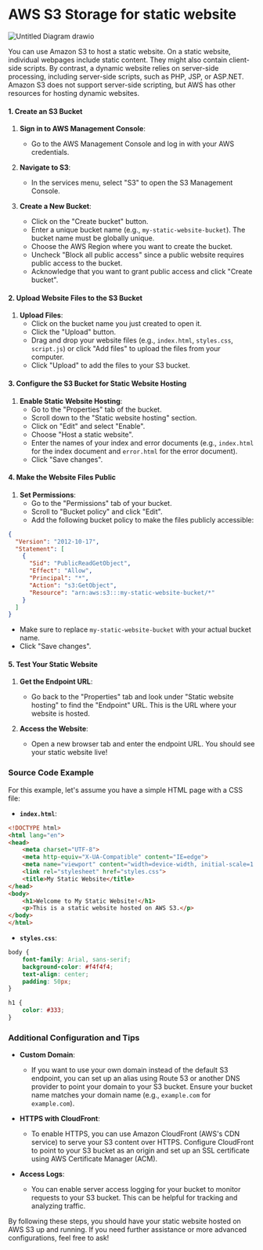 # AWS S3 Storage for static website

![Untitled Diagram drawio](https://github.com/user-attachments/assets/4a6b9000-9134-4129-bcbb-6dca643c30f4)


You can use Amazon S3 to host a static website. On a static website, individual webpages include static content. They might also contain client-side scripts.
By contrast, a dynamic website relies on server-side processing, including server-side scripts, such as PHP, JSP, or ASP.NET. Amazon S3 does not support server-side scripting, but AWS has other resources for hosting dynamic websites.

#### 1. Create an S3 Bucket
1. **Sign in to AWS Management Console**:
    
    - Go to the AWS Management Console and log in with your AWS credentials.
2. **Navigate to S3**:
    
    - In the services menu, select "S3" to open the S3 Management Console.
3. **Create a New Bucket**:
    
    - Click on the "Create bucket" button.
    - Enter a unique bucket name (e.g., `my-static-website-bucket`). The bucket name must be globally unique.
    - Choose the AWS Region where you want to create the bucket.
    - Uncheck "Block all public access" since a public website requires public access to the bucket.
    - Acknowledge that you want to grant public access and click "Create bucket".

#### 2. Upload Website Files to the S3 Bucket

1. **Upload Files**:
    - Click on the bucket name you just created to open it.
    - Click the "Upload" button.
    - Drag and drop your website files (e.g., `index.html`, `styles.css`, `script.js`) or click "Add files" to upload the files from your computer.
    - Click "Upload" to add the files to your S3 bucket.

#### 3. Configure the S3 Bucket for Static Website Hosting

1. **Enable Static Website Hosting**:
    - Go to the "Properties" tab of the bucket.
    - Scroll down to the "Static website hosting" section.
    - Click on "Edit" and select "Enable".
    - Choose "Host a static website".
    - Enter the names of your index and error documents (e.g., `index.html` for the index document and `error.html` for the error document).
    - Click "Save changes".

#### 4. Make the Website Files Public

1. **Set Permissions**:
    - Go to the "Permissions" tab of your bucket.
    - Scroll to "Bucket policy" and click "Edit".
    - Add the following bucket policy to make the files publicly accessible:

```json
{
  "Version": "2012-10-17",
  "Statement": [
    {
      "Sid": "PublicReadGetObject",
      "Effect": "Allow",
      "Principal": "*",
      "Action": "s3:GetObject",
      "Resource": "arn:aws:s3:::my-static-website-bucket/*"
    }
  ]
}

```

- Make sure to replace `my-static-website-bucket` with your actual bucket name.
- Click "Save changes".

#### 5. Test Your Static Website

1. **Get the Endpoint URL**:
    
    - Go back to the "Properties" tab and look under "Static website hosting" to find the "Endpoint" URL. This is the URL where your website is hosted.
2. **Access the Website**:
    
    - Open a new browser tab and enter the endpoint URL. You should see your static website live!

### Source Code Example

For this example, let's assume you have a simple HTML page with a CSS file:

- **`index.html`**:
```html
<!DOCTYPE html>
<html lang="en">
<head>
    <meta charset="UTF-8">
    <meta http-equiv="X-UA-Compatible" content="IE=edge">
    <meta name="viewport" content="width=device-width, initial-scale=1.0">
    <link rel="stylesheet" href="styles.css">
    <title>My Static Website</title>
</head>
<body>
    <h1>Welcome to My Static Website!</h1>
    <p>This is a static website hosted on AWS S3.</p>
</body>
</html>

```

- **`styles.css`**:

```css
body {
    font-family: Arial, sans-serif;
    background-color: #f4f4f4;
    text-align: center;
    padding: 50px;
}

h1 {
    color: #333;
}

```

### Additional Configuration and Tips

- **Custom Domain**:
    
    - If you want to use your own domain instead of the default S3 endpoint, you can set up an alias using Route 53 or another DNS provider to point your domain to your S3 bucket. Ensure your bucket name matches your domain name (e.g., `example.com` for `example.com`).
- **HTTPS with CloudFront**:
    
    - To enable HTTPS, you can use Amazon CloudFront (AWS's CDN service) to serve your S3 content over HTTPS. Configure CloudFront to point to your S3 bucket as an origin and set up an SSL certificate using AWS Certificate Manager (ACM).
- **Access Logs**:
    
    - You can enable server access logging for your bucket to monitor requests to your S3 bucket. This can be helpful for tracking and analyzing traffic.

By following these steps, you should have your static website hosted on AWS S3 up and running. If you need further assistance or more advanced configurations, feel free to ask!
